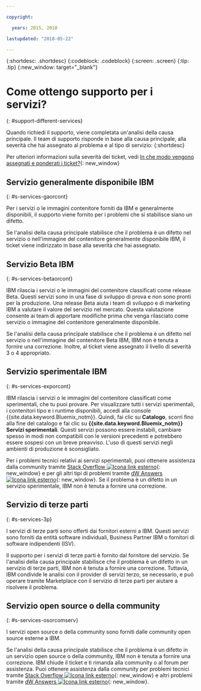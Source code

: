 ```yaml
---

copyright:

  years: 2015, 2018

lastupdated: "2018-05-22"

---
```


{:shortdesc: .shortdesc}
{:codeblock: .codeblock}
{:screen: .screen}
{:tip: .tip}
{:new_window: target="_blank"}


# Come ottengo supporto per i servizi?
{: #support-different-services}

Quando richiedi il supporto, viene completata un'analisi della causa principale. Il team di supporto risponde in base alla causa principale, alla severità che hai assegnato al problema e al tipo di servizio:
{:shortdesc}

Per ulteriori informazioni sulla severità dei ticket, vedi [In che modo vengono assegnati e ponderati i ticket?](/docs/get-support/ticketweight.html#support-ticket-severity){: new_window}

## Servizio generalmente disponibile IBM
{: #s-services-gaorcont}

Per i servizi o le immagini contenitore forniti da IBM e generalmente disponibili, il supporto viene fornito per i problemi che si stabilisce siano un difetto.

Se l'analisi della causa principale stabilisce che il problema è un difetto nel servizio o nell'immagine del contenitore generalmente disponibile IBM, il ticket viene indirizzato in base alla severità che hai assegnato.

## Servizio Beta IBM
{: #s-services-betaorcont}

IBM rilascia i servizi o le immagini del contenitore classificati come release Beta. Questi servizi sono in una fase di sviluppo di prova e non sono pronti per la produzione. Una release Beta aiuta i team di sviluppo e di marketing IBM a valutare il valore del servizio nel mercato. Questa valutazione consente ai team di apportare modifiche prima che venga rilasciato come servizio o immagine del contenitore generalmente disponibile. 

Se l'analisi della causa principale stabilisce che il problema è un difetto nel servizio o nell'immagine del contenitore Beta IBM, IBM non è tenuta a fornire una correzione. Inoltre, al ticket viene assegnato il livello di severità 3 o 4 appropriato.

## Servizio sperimentale IBM
{: #s-services-exporcont}

IBM rilascia i servizi o le immagini del contenitore classificati come sperimentali, che tu puoi provare. Per visualizzare tutti i servizi sperimentali, i contenitori tipo e i runtime disponibili, accedi alla console {{site.data.keyword.Bluemix_notm}}.  Quindi, fai clic su **Catalogo**, scorri fino alla fine del catalogo e fai clic su **{{site.data.keyword.Bluemix_notm}} Servizi sperimentali**. Questi servizi possono essere instabili, cambiare spesso in modi non compatibili con le versioni precedenti e potrebbero essere sospesi con un breve preavviso. L'uso di questi servizi negli ambienti di produzione è sconsigliato.

Per i problemi tecnici relativi ai servizi sperimentali, puoi ottenere assistenza dalla community tramite [Stack Overflow ![Icona link esterno](../icons/launch-glyph.svg "Icona link esterno")](http://stackoverflow.com/questions/tagged/ibm-bluemix){: new_window} e per gli altri tipi di problemi tramite [dW Answers ![Icona link esterno](../icons/launch-glyph.svg "Icona link esterno")](https://developer.ibm.com/answers/smart-spaces/12/bluemix.html){: new_window}. Se il problema è un difetto in un servizio sperimentale, IBM non è tenuta a fornire una correzione.

## Servizio di terze parti
{: #s-services-3p}

I servizi di terze parti sono offerti dai fornitori esterni a IBM. Questi servizi sono forniti da entità software individuali, Business Partner IBM o fornitori di software indipendenti (ISV).

Il supporto per i servizi di terze parti è fornito dal
fornitore del servizio. Se l'analisi della causa principale stabilisce che il problema è un difetto in un servizio di terze parti, IBM non è tenuta a fornire una correzione. Tuttavia, IBM condivide le analisi con il provider di servizi terzo, se necessario, e può operare tramite Marketplace con il servizio di terze parti per aiutare a risolvere il problema.

## Servizio open source o della community
{: #s-services-osorcomserv}

I servizi open source o della community sono forniti dalle community open source esterne a IBM.

Se l'analisi della causa principale stabilisce che il problema è un difetto in un servizio open source o della community, IBM non è tenuta a fornire una correzione. IBM chiude il ticket e ti rimanda alla community o al forum per assistenza. Puoi ottenere assistenza dalla community per problemi tecnici tramite [Stack Overflow ![Icona link esterno](../icons/launch-glyph.svg "Icona link esterno")](http://stackoverflow.com/questions/tagged/ibm-bluemix){: new_window} e altri problemi tramite [dW Answers ![Icona link esterno](../icons/launch-glyph.svg "Icona link esterno")](https://developer.ibm.com/answers/smart-spaces/12/bluemix.html){: new_window}.

